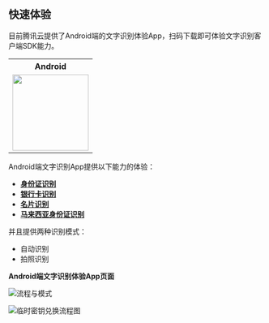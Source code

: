 ## 快速体验

目前腾讯云提供了Android端的文字识别体验App，扫码下载即可体验文字识别客户端SDK能力。

<table style="text-align:center;vertical-align:middle;">
  <tr>
    <th width="150px">Android</th>
  </tr>
  <tr>
    <td><img style="width:150px;height:150px" src="https://ai-sdk-release-1254418846.cos.ap-guangzhou.myqcloud.com/ocr/1.0.2/apk_icon_qrcode.png" /></td>
  </tr>
</table>



Android端文字识别App提供以下能力的体验：

- [**身份证识别**](https://cloud.tencent.com/document/product/866/33524)
- [**银行卡识别**](https://cloud.tencent.com/document/product/866/36216)
- [**名片识别**](https://cloud.tencent.com/document/product/866/36214)
- [**马来西亚身份证识别**](https://cloud.tencent.com/document/product/866/37656)

并且提供两种识别模式：

- 自动识别
- 拍照识别

**Android端文字识别体验App页面**

![流程与模式](https://ai-sdk-release-1254418846.cos.ap-guangzhou.myqcloud.com/ocr/1.0.2/ocr_type.png)

![临时密钥兑换流程图](https://ai-sdk-release-1254418846.cos.ap-guangzhou.myqcloud.com/ocr/1.0.2/ocr_doing.png)